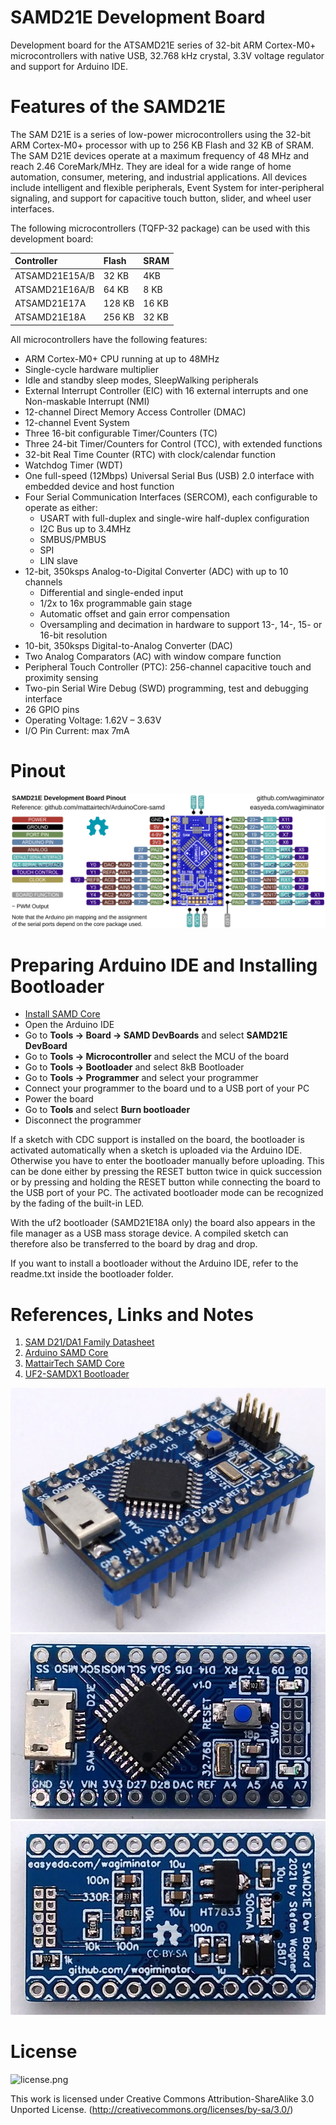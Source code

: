 # SAMD21E Development Board
Development board for the ATSAMD21E series of 32-bit ARM Cortex-M0+ microcontrollers with native USB, 32.768 kHz crystal, 3.3V voltage regulator and support for Arduino IDE.

# Features of the SAMD21E
The SAM D21E is a series of low-power microcontrollers using the 32-bit ARM Cortex-M0+ processor with up to 256 KB Flash and 32 KB of SRAM. The SAM D21E devices operate at a maximum frequency of 48 MHz and reach 2.46 CoreMark/MHz. They are ideal for a wide range of home automation, consumer, metering, and industrial applications. All devices include intelligent and flexible peripherals, Event System
for inter-peripheral signaling, and support for capacitive touch button, slider, and wheel user interfaces.

The following microcontrollers (TQFP-32 package) can be used with this development board:

|Controller|Flash|SRAM|
|:-|:-|:-|
|ATSAMD21E15A/B|32 KB|4KB|
|ATSAMD21E16A/B|64 KB|8 KB|
|ATSAMD21E17A|128 KB|16 KB|
|ATSAMD21E18A|256 KB|32 KB|

All microcontrollers have the following features:
- ARM Cortex-M0+ CPU running at up to 48MHz
- Single-cycle hardware multiplier
- Idle and standby sleep modes, SleepWalking peripherals
- External Interrupt Controller (EIC) with 16 external interrupts and one Non-maskable Interrupt (NMI)
- 12-channel Direct Memory Access Controller (DMAC)
- 12-channel Event System
- Three 16-bit configurable Timer/Counters (TC)
- Three 24-bit Timer/Counters for Control (TCC), with extended functions
- 32-bit Real Time Counter (RTC) with clock/calendar function
- Watchdog Timer (WDT)
- One full-speed (12Mbps) Universal Serial Bus (USB) 2.0 interface with embedded device and host function
- Four Serial Communication Interfaces (SERCOM), each configurable to operate as either:
  - USART with full-duplex and single-wire half-duplex configuration
  - I2C Bus up to 3.4MHz
  - SMBUS/PMBUS
  - SPI
  - LIN slave
- 12-bit, 350ksps Analog-to-Digital Converter (ADC) with up to 10 channels
  - Differential and single-ended input
  - 1/2x to 16x programmable gain stage
  - Automatic offset and gain error compensation
  - Oversampling and decimation in hardware to support 13-, 14-, 15- or 16-bit resolution
- 10-bit, 350ksps Digital-to-Analog Converter (DAC)
- Two Analog Comparators (AC) with window compare function
- Peripheral Touch Controller (PTC): 256-channel capacitive touch and proximity sensing
- Two-pin Serial Wire Debug (SWD) programming, test and debugging interface
- 26 GPIO pins
- Operating Voltage: 1.62V – 3.63V
- I/O Pin Current: max 7mA

# Pinout
![SAMD21E_DevBoard_pinout.png](https://raw.githubusercontent.com/wagiminator/SAMD-Development-Boards/main/SAMD21E_DevBoard/documentation/SAMD21E_DevBoard_pinout.png)

# Preparing Arduino IDE and Installing Bootloader
- [Install SAMD Core](https://github.com/wagiminator/SAMD-Development-Boards/tree/main/ArduinoCore-samd)
- Open the Arduino IDE
- Go to **Tools -> Board -> SAMD DevBoards** and select **SAMD21E DevBoard**
- Go to **Tools -> Microcontroller** and select the MCU of the board
- Go to **Tools -> Bootloader** and select 8kB Bootloader
- Go to **Tools -> Programmer** and select your programmer
- Connect your programmer to the board und to a USB port of your PC
- Power the board
- Go to **Tools** and select **Burn bootloader**
- Disconnect the programmer

If a sketch with CDC support is installed on the board, the bootloader is activated automatically when a sketch is uploaded via the Arduino IDE. Otherwise you have to enter the bootloader manually before uploading. This can be done either by pressing the RESET button twice in quick succession or by pressing and holding the RESET button while connecting the board to the USB port of your PC. The activated bootloader mode can be recognized by the fading of the built-in LED.

With the uf2 bootloader (SAMD21E18A only) the board also appears in the file manager as a USB mass storage device. A compiled sketch can therefore also be transferred to the board by drag and drop.

If you want to install a bootloader without the Arduino IDE, refer to the readme.txt inside the bootloader folder.

# References, Links and Notes
1. [SAM D21/DA1 Family Datasheet](https://ww1.microchip.com/downloads/en/DeviceDoc/SAM_D21_DA1_Family_DataSheet_DS40001882F.pdf)
2. [Arduino SAMD Core](https://github.com/arduino/ArduinoCore-samd)
3. [MattairTech SAMD Core](https://github.com/mattairtech/ArduinoCore-samd)
4. [UF2-SAMDX1 Bootloader](https://github.com/microsoft/uf2-samdx1)

![SAMD21E_DevBoard_pic1.jpg](https://raw.githubusercontent.com/wagiminator/SAMD-Development-Boards/main/SAMD21E_DevBoard/documentation/SAMD21E_DevBoard_pic1.jpg)
![SAMD21E_DevBoard_pic2.jpg](https://raw.githubusercontent.com/wagiminator/SAMD-Development-Boards/main/SAMD21E_DevBoard/documentation/SAMD21E_DevBoard_pic2.jpg)
![SAMD21E_DevBoard_pic3.jpg](https://raw.githubusercontent.com/wagiminator/SAMD-Development-Boards/main/SAMD21E_DevBoard/documentation/SAMD21E_DevBoard_pic3.jpg)

# License
![license.png](https://i.creativecommons.org/l/by-sa/3.0/88x31.png)

This work is licensed under Creative Commons Attribution-ShareAlike 3.0 Unported License. 
(http://creativecommons.org/licenses/by-sa/3.0/)
